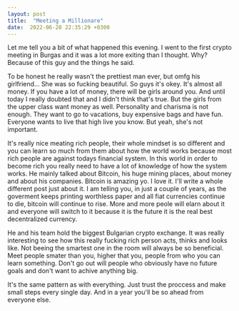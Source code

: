 ```yaml
---
layout: post
title:  "Meeting a Millionare"
date:  2022-06-28 22:35:29 +0300
---
```



Let me tell you a bit of what happened this evening. I went to the first crypto meeting in Burgas and it was a lot more exiting than I thought. Why? Because of this guy and the things he said.  

To be honest he really wasn't the prettiest man ever, but omfg his girlfriend... She was so fucking beautiful. So guys it's okey. It's almost all money. If you have a lot of money, there will be girls around you. And until today I really doubted that and I didn't think that's true. But the girls from the upper class want money as well. Personality and charisma is not enough. They want to go to vacations, buy expensive bags and have fun. Everyone wants to live that high live you know. But yeah, she's not important.  

It's really nice meating rich people, their whole mindset is so different and you can learn so much from them about how the world works because most rich people are against todays financial system. In this world in order to become rich you really need to have a lot of knowledge of how the system works. He mainly talked about Bitcoin, his huge mining places, about money and about his companies. Bitcoin is amazing yo. I love it. I'll write a whole different post just about it. I am telling you, in just a couple of years, as the goverment keeps printing worthless paper and all fiat currencies continue to die, bitcoin will continue to rise. More and more peole will elarn about it and everyone will switch to it because it is the future it is the real best decentralized currency.

He and his team hold the biggest Bulgarian crypto exchange. It was really interesting to see how this really fucking rich person acts, thinks and looks like. Not beeing the smartest one in the room will always be so beneficial. Meet people smater than you, higher that you, people from who you can learn something. Don't go out will people who obviously have no future goals and don't want to achive anything big.  

It's the same pattern as with everything. Just trust the proccess and make small steps every single day. And in a year you'll be so ahead from everyone else.
